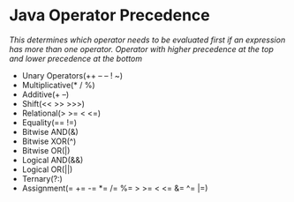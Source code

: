 # Java Operator Precedence
_This determines which operator needs to be evaluated first if an expression has more than one operator. Operator with higher precedence at the top and lower precedence at the bottom_
- Unary Operators(++  – –  !  ~)
- Multiplicative(* / %)
- Additive(+ –)
- Shift(<< >> >>>)
- Relational(> >= < <=)
- Equality(== !=)
- Bitwise AND(&)
- Bitwise XOR(^)
- Bitwise OR(|)
- Logical AND(&&)
- Logical OR(||)
- Ternary(?:)
- Assignment(= += -= *= /= %= > >= < <= &= ^= |=)

